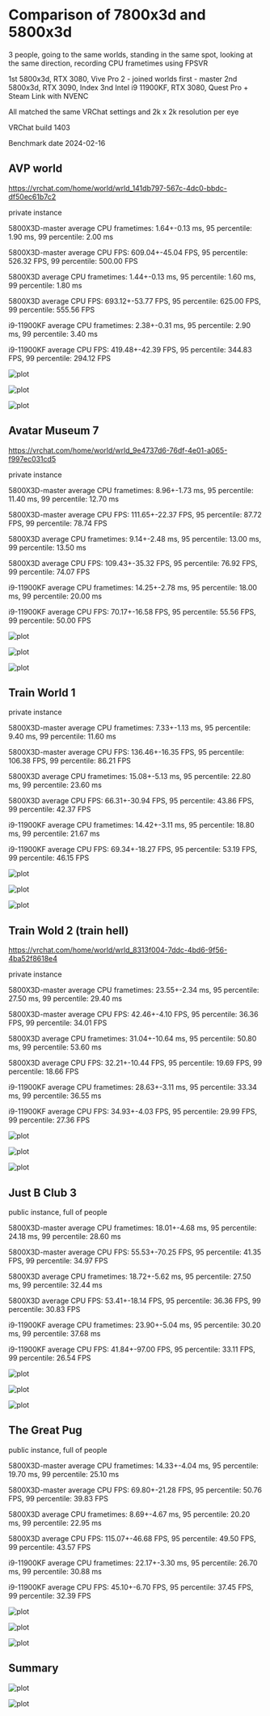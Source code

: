 # Comparison of 7800x3d and 5800x3d

3 people, going to the same worlds, standing in the same spot, looking at the same direction, recording CPU frametimes using FPSVR

1st 5800x3d, RTX 3080, Vive Pro 2 - joined worlds first - master
2nd 5800x3d, RTX 3090, Index
3nd Intel i9 11900KF, RTX 3080, Quest Pro + Steam Link with NVENC

All matched the same VRChat settings and 2k x 2k resolution per eye

VRChat build 1403

Benchmark date 2024-02-16


## AVP world

https://vrchat.com/home/world/wrld_141db797-567c-4dc0-bbdc-df50ec61b7c2

private instance

5800X3D-master average CPU frametimes: 1.64+-0.13 ms, 95 percentile: 1.90 ms, 99 percentile: 2.00 ms

5800X3D-master average CPU FPS: 609.04+-45.04 FPS, 95 percentile: 526.32 FPS, 99 percentile: 500.00 FPS

5800X3D average CPU frametimes: 1.44+-0.13 ms, 95 percentile: 1.60 ms, 99 percentile: 1.80 ms

5800X3D average CPU FPS: 693.12+-53.77 FPS, 95 percentile: 625.00 FPS, 99 percentile: 555.56 FPS

i9-11900KF average CPU frametimes: 2.38+-0.31 ms, 95 percentile: 2.90 ms, 99 percentile: 3.40 ms

i9-11900KF average CPU FPS: 419.48+-42.39 FPS, 95 percentile: 344.83 FPS, 99 percentile: 294.12 FPS


![plot](./img/AVP_World_barplot.png)

![plot](./img/AVP_World_boxplot.png)

![plot](./img/AVP_World_histogram.png)


## Avatar Museum 7

https://vrchat.com/home/world/wrld_9e4737d6-76df-4e01-a065-f997ec031cd5

private instance

5800X3D-master average CPU frametimes: 8.96+-1.73 ms, 95 percentile: 11.40 ms, 99 percentile: 12.70 ms

5800X3D-master average CPU FPS: 111.65+-22.37 FPS, 95 percentile: 87.72 FPS, 99 percentile: 78.74 FPS

5800X3D average CPU frametimes: 9.14+-2.48 ms, 95 percentile: 13.00 ms, 99 percentile: 13.50 ms

5800X3D average CPU FPS: 109.43+-35.32 FPS, 95 percentile: 76.92 FPS, 99 percentile: 74.07 FPS

i9-11900KF average CPU frametimes: 14.25+-2.78 ms, 95 percentile: 18.00 ms, 99 percentile: 20.00 ms

i9-11900KF average CPU FPS: 70.17+-16.58 FPS, 95 percentile: 55.56 FPS, 99 percentile: 50.00 FPS



![plot](./img/Avatar-Museum-7_barplot.png)

![plot](./img/Avatar-Museum-7_boxplot.png)

![plot](./img/Avatar-Museum-7_histogram.png)

## Train World 1

private instance

5800X3D-master average CPU frametimes: 7.33+-1.13 ms, 95 percentile: 9.40 ms, 99 percentile: 11.60 ms

5800X3D-master average CPU FPS: 136.46+-16.35 FPS, 95 percentile: 106.38 FPS, 99 percentile: 86.21 FPS

5800X3D average CPU frametimes: 15.08+-5.13 ms, 95 percentile: 22.80 ms, 99 percentile: 23.60 ms

5800X3D average CPU FPS: 66.31+-30.94 FPS, 95 percentile: 43.86 FPS, 99 percentile: 42.37 FPS

i9-11900KF average CPU frametimes: 14.42+-3.11 ms, 95 percentile: 18.80 ms, 99 percentile: 21.67 ms

i9-11900KF average CPU FPS: 69.34+-18.27 FPS, 95 percentile: 53.19 FPS, 99 percentile: 46.15 FPS


![plot](./img/Train-World1_barplot.png)

![plot](./img/Train-World1_boxplot.png)

![plot](./img/Train-World1_histogram.png)

## Train Wold 2 (train hell)

https://vrchat.com/home/world/wrld_8313f004-7ddc-4bd6-9f56-4ba52f8618e4

private instance

5800X3D-master average CPU frametimes: 23.55+-2.34 ms, 95 percentile: 27.50 ms, 99 percentile: 29.40 ms

5800X3D-master average CPU FPS: 42.46+-4.10 FPS, 95 percentile: 36.36 FPS, 99 percentile: 34.01 FPS

5800X3D average CPU frametimes: 31.04+-10.64 ms, 95 percentile: 50.80 ms, 99 percentile: 53.60 ms

5800X3D average CPU FPS: 32.21+-10.44 FPS, 95 percentile: 19.69 FPS, 99 percentile: 18.66 FPS

i9-11900KF average CPU frametimes: 28.63+-3.11 ms, 95 percentile: 33.34 ms, 99 percentile: 36.55 ms

i9-11900KF average CPU FPS: 34.93+-4.03 FPS, 95 percentile: 29.99 FPS, 99 percentile: 27.36 FPS


![plot](./img/Train-Hell_barplot.png)

![plot](./img/Train-Hell_boxplot.png)

![plot](./img/Train-Hell_histogram.png)

## Just B Club 3

public instance, full of people

5800X3D-master average CPU frametimes: 18.01+-4.68 ms, 95 percentile: 24.18 ms, 99 percentile: 28.60 ms

5800X3D-master average CPU FPS: 55.53+-70.25 FPS, 95 percentile: 41.35 FPS, 99 percentile: 34.97 FPS

5800X3D average CPU frametimes: 18.72+-5.62 ms, 95 percentile: 27.50 ms, 99 percentile: 32.44 ms

5800X3D average CPU FPS: 53.41+-18.14 FPS, 95 percentile: 36.36 FPS, 99 percentile: 30.83 FPS

i9-11900KF average CPU frametimes: 23.90+-5.04 ms, 95 percentile: 30.20 ms, 99 percentile: 37.68 ms

i9-11900KF average CPU FPS: 41.84+-97.00 FPS, 95 percentile: 33.11 FPS, 99 percentile: 26.54 FPS


![plot](./img/JustBClub3_barplot.png)

![plot](./img/JustBClub3_boxplot.png)

![plot](./img/JustBClub3_histogram.png)

## The Great Pug

public instance, full of people

5800X3D-master average CPU frametimes: 14.33+-4.04 ms, 95 percentile: 19.70 ms, 99 percentile: 25.10 ms

5800X3D-master average CPU FPS: 69.80+-21.28 FPS, 95 percentile: 50.76 FPS, 99 percentile: 39.83 FPS

5800X3D average CPU frametimes: 8.69+-4.67 ms, 95 percentile: 20.20 ms, 99 percentile: 22.95 ms

5800X3D average CPU FPS: 115.07+-46.68 FPS, 95 percentile: 49.50 FPS, 99 percentile: 43.57 FPS

i9-11900KF average CPU frametimes: 22.17+-3.30 ms, 95 percentile: 26.70 ms, 99 percentile: 30.88 ms

i9-11900KF average CPU FPS: 45.10+-6.70 FPS, 95 percentile: 37.45 FPS, 99 percentile: 32.39 FPS


![plot](./img/TheGreatPug_barplot.png)

![plot](./img/TheGreatPug_boxplot.png)

![plot](./img/TheGreatPug_histogram.png)


## Summary


![plot](./img/summary_fps.png)

![plot](./img/summary_frametimes.png)







